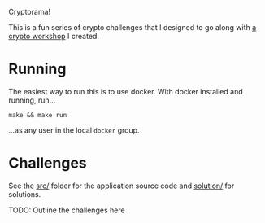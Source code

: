 Cryptorama!

This is a fun series of crypto challenges that I designed to go along with
[a crypto workshop](https://drive.google.com/open?id=1nJB-PbDxTDDZFniFW1N3-N7stVavPe9bP7MMZgGbCvc)
I created.

# Running

The easiest way to run this is to use docker. With docker installed and running,
run...


```
make && make run
```

...as any user in the local `docker` group.

# Challenges

See the [src/](src/) folder for the application source code and
[solution/](solution/) for solutions.

TODO: Outline the challenges here
